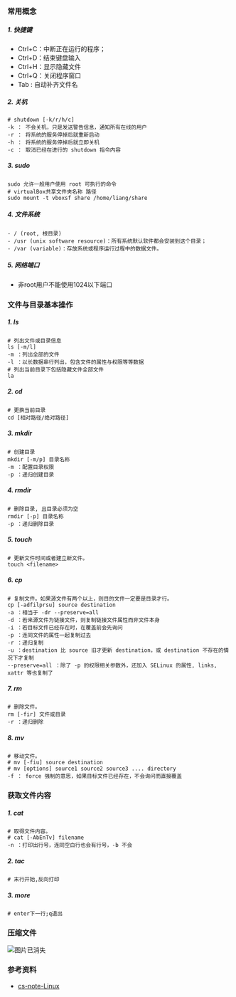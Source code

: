 ### 常用概念

##### 1. 快捷键

- Ctrl+C：中断正在运行的程序；
- Ctrl+D：结束键盘输入
- Ctrl+H：显示隐藏文件
- Ctrl+Q：关闭程序窗口
- Tab : 自动补齐文件名

##### 2. 关机

```
# shutdown [-k/r/h/c] 
-k ： 不会关机，只是发送警告信息，通知所有在线的用户
-r ： 将系统的服务停掉后就重新启动
-h ： 将系统的服务停掉后就立即关机
-c ： 取消已经在进行的 shutdown 指令内容
```

##### 3. sudo

```
sudo 允许一般用户使用 root 可执行的命令
# virtualBox共享文件夹名称 路径
sudo mount -t vboxsf share /home/liang/share 
```

##### 4. 文件系统

```
- / (root, 根目录)
- /usr (unix software resource)：所有系统默认软件都会安装到这个目录；
- /var (variable)：存放系统或程序运行过程中的数据文件。
```

##### 5. 网络端口

- 非root用户不能使用1024以下端口 

### 文件与目录基本操作

##### 1. ls

```
# 列出文件或目录信息
ls [-m/l] 
-m ：列出全部的文件
-l ：以长数据串行列出，包含文件的属性与权限等等数据
# 列出当前目录下包括隐藏文件全部文件
la
```

##### 2. cd

```
# 更换当前目录
cd [相对路径/绝对路径]
```

##### 3. mkdir

```
# 创建目录
mkdir [-m/p] 目录名称
-m ：配置目录权限
-p ：递归创建目录
```

##### 4. rmdir

```
# 删除目录, 且目录必须为空
rmdir [-p] 目录名称
-p ：递归删除目录
```

##### 5. touch

```
# 更新文件时间或者建立新文件。
touch <filename>
```

##### 6. cp

```
# 复制文件。如果源文件有两个以上，则目的文件一定要是目录才行。
cp [-adfilprsu] source destination
-a ：相当于 -dr --preserve=all
-d ：若来源文件为链接文件，则复制链接文件属性而非文件本身
-i ：若目标文件已经存在时，在覆盖前会先询问
-p ：连同文件的属性一起复制过去
-r ：递归复制
-u ：destination 比 source 旧才更新 destination，或 destination 不存在的情况下才复制
--preserve=all ：除了 -p 的权限相关参数外，还加入 SELinux 的属性, links, xattr 等也复制了
```

##### 7. rm

```
# 删除文件。
rm [-fir] 文件或目录
-r ：递归删除
```

##### 8. mv

```
# 移动文件。
# mv [-fiu] source destination
# mv [options] source1 source2 source3 .... directory
-f ： force 强制的意思，如果目标文件已经存在，不会询问而直接覆盖
```

### 获取文件内容

##### 1. cat

```
# 取得文件内容。
# cat [-AbEnTv] filename
-n ：打印出行号，连同空白行也会有行号，-b 不会
```

##### 2. tac

```
# 末行开始,反向打印
```

##### 3. more

```
# enter下一行;q退出
```

### 压缩文件

![图片已消失](https://img1.doubanio.com/view/photo/m/FgDDdb1o_YdmjodzAoeHPQ/160082038/x2575860757.jpg)

### 参考资料

- [cs-note-Linux]( http://cyc2018.gitee.io/cs-notes/#/notes/Linux?id=五、文件 )
